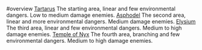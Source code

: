 #overview 
[Tartarus](Areas/Tartarus.md)
The starting area, linear and few environmental dangers. Low to medium damage enemies.
[Asphodel](Areas/Asphodel.md)
The second area, linear and more environmental dangers. Medium damage enemies.
[Elysium](Areas/Elysium.md)
The third area, linear and few environmental dangers. Medium to high damage enemies.
[Temple of Nyx](Temple_of_Styx.md)
The fourth area, branching and few environmental dangers. Medium to high damage enemies.
